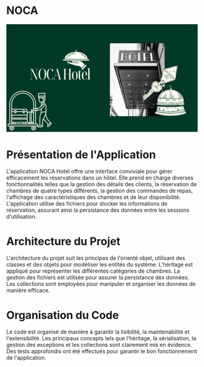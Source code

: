 # NOCA

![logo](https://github.com/nzrdnolwenn/GestionHotel/blob/main/NOCA%20Ho%CC%82tel.jpg)

# Présentation de l'Application
L'application NOCA Hotel offre une interface conviviale pour gérer efficacement les réservations dans un hôtel. Elle prend en charge diverses fonctionnalités telles que la gestion des détails des clients, la réservation de chambres de quatre types différents, la gestion des commandes de repas, l'affichage des caractéristiques des chambres et de leur disponibilité. L'application utilise des fichiers pour stocker les informations de réservation, assurant ainsi la persistance des données entre les sessions d'utilisation.

# Architecture du Projet
L'architecture du projet suit les principes de l'orienté objet, utilisant des classes et des objets pour modéliser les entités du système. L'héritage est appliqué pour représenter les différentes catégories de chambres. La gestion des fichiers est utilisée pour assurer la persistance des données. Les collections sont employées pour manipuler et organiser les données de manière efficace.

# Organisation du Code
Le code est organisé de manière à garantir la lisibilité, la maintenabilité et l'extensibilité. Les principaux concepts tels que l'héritage, la sérialisation, la gestion des exceptions et les collections sont clairement mis en évidence. Des tests approfondis ont été effectués pour garantir le bon fonctionnement de l'application.
